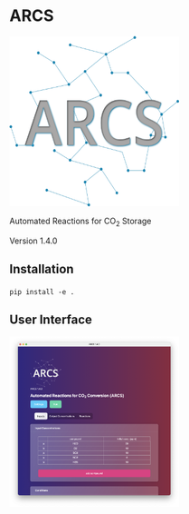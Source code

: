 # ARCS

<img src="./assets/ARCS_Logo.png" width="300" height="300">


Automated Reactions for CO<sub>2</sub> Storage

Version 1.4.0


## Installation

`pip install -e . `

## User Interface  


<img src="./assets/ARCS-gui.png" width="300" height="300">
